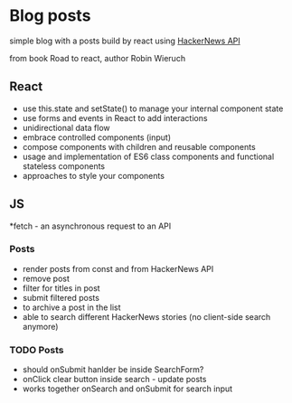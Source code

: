 # Blog posts
simple blog with a posts build by react using [HackerNews API](https://github.com/HackerNews/API)

from book Road to react, author Robin Wieruch

## React
* use this.state and setState() to manage your internal component state
* use forms and events in React to add interactions
* unidirectional data flow
* embrace controlled components (input)
* compose components with children and reusable components
* usage and implementation of ES6 class components and functional stateless components
* approaches to style your components

## JS
*fetch - an asynchronous request to an API

### Posts
* render posts from const and from HackerNews API
* remove post
* filter for titles in post
* submit filtered posts
* to archive a post in the list
* able to search different HackerNews stories (no client-side search anymore)

### TODO Posts
* should onSubmit hanlder be inside SearchForm?
* onClick clear button inside search - update posts 
* works together onSearch and onSubmit for search input